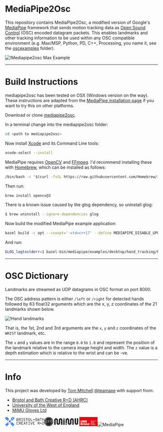 # MediaPipe2Osc

This repository contains MediaPipe2Osc, a modified version of Google's [MediaPipe](https://github.com/google/mediapipe) framework that sends motion tracking data as [Open Sound Control](https://en.wikipedia.org/wiki/Open_Sound_Control) (OSC) encoded datagram packets. This enables landmarks and other tracking information to be used within any OSC compatible environment (e.g. Max/MSP, Python, PD, C++, Processing, you name it, see the [oscexamples](oscexamples/) folder). 

![!Mediapipe2osc Max Example](docs/images/mediapipe2osc.gif)

---
# Build Instructions

mediapipe2osc has been tested on OSX (Windows version on the way). These instructions are adapted from the [MediaPipe installation page](https://google.github.io/mediapipe/getting_started/install.html) if you want to try this on other platforms.

Download or clone [mediapipe2osc](https://github.com/tommymitch/mediapipe2osc). 

In a terminal change into the mediapipe2osc folder:
```sh
cd <path to mediapipe2osc>
```
Now install [Xcode](https://developer.apple.com/xcode/) and its Command Line tools:

```sh
xcode-select --install
```

MediaPipe requires [OpenCV](https://opencv.org/) and [FFmpeg](https://www.ffmpeg.org/). I'd recommend  installing these with [Homebrew](https://brew.sh/), which can be installed as follows:

```sh
/bin/bash -c "$(curl -fsSL https://raw.githubusercontent.com/Homebrew/install/HEAD/install.sh)"
```
Then run:

```sh
brew install opencv@3
```
There is a known issue caused by the glog dependency, so uninstall glog:

```sh
$ brew uninstall --ignore-dependencies glog
```
Now build the modified MediaPipe example application:
```sh
bazel build -c opt --cxxopt='-std=c++17' --define MEDIAPIPE_DISABLE_GPU=1 mediapipe/examples/desktop/hand_tracking:hand_tracking_cpu
```
And run:
```sh
GLOG_logtostderr=1 bazel-bin/mediapipe/examples/desktop/hand_tracking/hand_tracking_cpu   --calculator_graph_config_file=mediapipe/graphs/hand_tracking/hand_tracking_desktop_live.pbtxt
```

---
# OSC Dictionary

Landmarks are streamed as UDP datagrams in OSC format on port 8000. 

The OSC address pattern is either `/left` or `/right` for detected hands followed by 63 float32 arguments which are the x, y, z coordinates of the 21 landmarks shown below. 

![!Hand landmarks](docs/images/mobile/hand_landmarks.png)

That is, the 1st, 2nd and 3rd arguments are the `x`, `y` and `z` coordinates of the `WRIST` landmark, etc.

The `x` and `y` values are in the range `0.0` to `1.0` and represent the position of the landmark relative to the camera image height and width. The `z` value is a depth estimation which is relative to the wrist and can be -ve.

---
# Info
This project was developed by [Tom Mitchell](https://go.uwe.ac.uk/tom) [@teamaxe](https:twitter.com/teamaxe) with support from: 
- [Bristol and Bath Creative R+D (AHRC)](https://bristolbathcreative.org/)
- [University of the West of England](https://uwe.ac.uk)
- [MiMU Gloves Ltd](https://mimugloves.com/)

<img src="docs/images/bbcrd.png" alt="Bristol and Bath Creative R+D" height="30"/><img src="docs/images/ctl.png" alt="Creative Technologies Lab" height="30"/><img src="docs/images/mimu.png" alt="MiMU Gloves" height="30"/><img src="docs/images/uwe.png" alt="UWE, Bristol" height="30"/><img src="docs/images/mediapipe_small.png" alt="MediaPipe" height="30"/>

